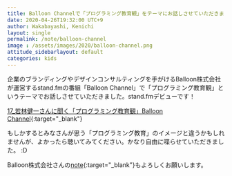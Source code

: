 ```yaml
---
title: Balloon Channelで「プログラミング教育観」をテーマにお話しさせていただきました
date: 2020-04-26T19:32:00 UTC+9
author: Wakabayashi, Kenichi
layout: single
permalink: /note/balloon-channel
image : /assets/images/2020/balloon-channel.png
attitude_sidebarlayout: default
categories: kids
---
```

企業のブランディングやデザインコンサルティングを手がけるBalloon株式会社が運営するstand.fmの番組「Balloon Channel」で「プログラミング教育観」というテーマでお話しさせていただきました。stand.fmデビューです！

[17_若林健一さんに聞く「プログラミング教育観」Balloon Channel](https://stand.fm/episodes/5e99a4186c967d6a3137ea3c){:target="_blank"}

もしかするとみなさんが思う「プログラミング教育」のイメージと違うかもしれませんが、よかったら聴いてみてください。かなり自由に喋らせていただきました。 :D

Balloon株式会社さんの[note](https://note.com/balloom){:target="_blank"}もよろしくお願いします。
